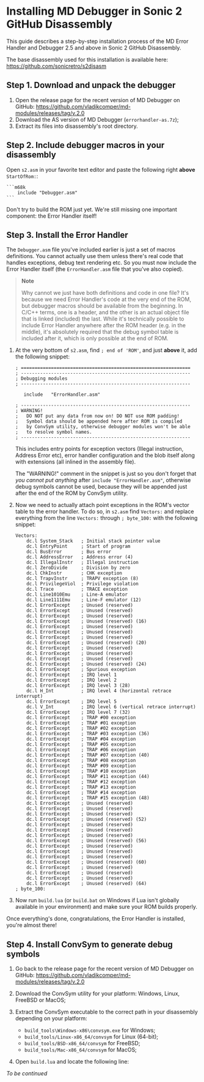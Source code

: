 
# Installing MD Debugger in Sonic 2 GitHub Disassembly

This guide describes a step-by-step installation process of the MD Error Handler and Debugger 2.5 and above in Sonic 2 GitHub Disassembly.

The base disassembly used for this installation is available here: https://github.com/sonicretro/s2disasm

## Step 1. Download and unpack the debugger

1. Open the release page for the recent version of MD Debugger on GitHub: https://github.com/vladikcomper/md-modules/releases/tag/v.2.0
2. Download the AS version of MD Debugger (`errorhandler-as.7z`);
3. Extract its files into disassembly's root directory.

## Step 2. Include debugger macros in your disassembly

Open `s2.asm` in your favorite text editor and paste the following right **above** `StartOfRom:`:

	```m68k
		include	"Debugger.asm"
	```

Don't try to build the ROM just yet. We're still missing one important component: the Error Handler itself!

## Step 3. Install the Error Handler 

The `Debugger.asm` file you've included earlier is just a set of macros definitions. You cannot actually use them unless there's real code that handles exceptions, debug text rendering etc. So you must now include the Error Handler itself (the `ErrorHandler.asm` file that you've also copied).

> **Note**
>
> Why cannot we just have both definitions and code in one file? It's because we need Error Handler's code at the very end of the ROM, but debugger macros should be available from the beginning. In C/C++ terms, one is a header, and the other is an actual object file that is linked (included) the last. While it's technically possible to include Error Handler anywhere after the ROM header (e.g. in the middle), it's absolutely required that the debug symbol table is included after it, which is only possible at the end of ROM.

1. At the very bottom of `s2.asm`, find `; end of 'ROM'`, and just **above** it, add the following snippet:

	```m68k
	; ==============================================================
	; --------------------------------------------------------------
	; Debugging modules
	; --------------------------------------------------------------

	   include   "ErrorHandler.asm"

	; --------------------------------------------------------------
	; WARNING!
	;	DO NOT put any data from now on! DO NOT use ROM padding!
	;	Symbol data should be appended here after ROM is compiled
	;	by ConvSym utility, otherwise debugger modules won't be able
	;	to resolve symbol names.
	; --------------------------------------------------------------
	```

	This includes entry points for exception vectors (Illegal instruction, Address Error etc), error handler configuration and the blob itself along with extensions (all inlined in the assembly file).

	The "WARNING!" comment in the snippet is just so you don't forget that _you cannot put anything_ after `include "ErrorHandler.asm"`, otherwise debug symbols cannot be used, because they will be appended just after the end of the ROM by ConvSym utility.

2. Now we need to actually attach point exceptions in the ROM's vector table to the error handler. To do so, in `s2.asm` find `Vectors:` and replace everything from the line `Vectors:` through `; byte_100:` with the following snippet:

	```m68k
	Vectors:
		dc.l System_Stack	; Initial stack pointer value
		dc.l EntryPoint		; Start of program
		dc.l BusError		; Bus error
		dc.l AddressError	; Address error (4)
		dc.l IllegalInstr	; Illegal instruction
		dc.l ZeroDivide		; Division by zero
		dc.l ChkInstr		; CHK exception
		dc.l TrapvInstr		; TRAPV exception (8)
		dc.l PrivilegeViol	; Privilege violation
		dc.l Trace			; TRACE exception
		dc.l Line1010Emu	; Line-A emulator
		dc.l Line1111Emu	; Line-F emulator (12)
		dc.l ErrorExcept	; Unused (reserved)
		dc.l ErrorExcept	; Unused (reserved)
		dc.l ErrorExcept	; Unused (reserved)
		dc.l ErrorExcept	; Unused (reserved) (16)
		dc.l ErrorExcept	; Unused (reserved)
		dc.l ErrorExcept	; Unused (reserved)
		dc.l ErrorExcept	; Unused (reserved)
		dc.l ErrorExcept	; Unused (reserved) (20)
		dc.l ErrorExcept	; Unused (reserved)
		dc.l ErrorExcept	; Unused (reserved)
		dc.l ErrorExcept	; Unused (reserved)
		dc.l ErrorExcept	; Unused (reserved) (24)
		dc.l ErrorExcept	; Spurious exception
		dc.l ErrorExcept	; IRQ level 1
		dc.l ErrorExcept	; IRQ level 2
		dc.l ErrorExcept	; IRQ level 3 (28)
		dc.l H_Int			; IRQ level 4 (horizontal retrace interrupt)
		dc.l ErrorExcept	; IRQ level 5
		dc.l V_Int			; IRQ level 6 (vertical retrace interrupt)
		dc.l ErrorExcept	; IRQ level 7 (32)
		dc.l ErrorExcept	; TRAP #00 exception
		dc.l ErrorExcept	; TRAP #01 exception
		dc.l ErrorExcept	; TRAP #02 exception
		dc.l ErrorExcept	; TRAP #03 exception (36)
		dc.l ErrorExcept	; TRAP #04 exception
		dc.l ErrorExcept	; TRAP #05 exception
		dc.l ErrorExcept	; TRAP #06 exception
		dc.l ErrorExcept	; TRAP #07 exception (40)
		dc.l ErrorExcept	; TRAP #08 exception
		dc.l ErrorExcept	; TRAP #09 exception
		dc.l ErrorExcept	; TRAP #10 exception
		dc.l ErrorExcept	; TRAP #11 exception (44)
		dc.l ErrorExcept	; TRAP #12 exception
		dc.l ErrorExcept	; TRAP #13 exception
		dc.l ErrorExcept	; TRAP #14 exception
		dc.l ErrorExcept	; TRAP #15 exception (48)
		dc.l ErrorExcept	; Unused (reserved)
		dc.l ErrorExcept	; Unused (reserved)
		dc.l ErrorExcept	; Unused (reserved)
		dc.l ErrorExcept	; Unused (reserved) (52)
		dc.l ErrorExcept	; Unused (reserved)
		dc.l ErrorExcept	; Unused (reserved)
		dc.l ErrorExcept	; Unused (reserved)
		dc.l ErrorExcept	; Unused (reserved) (56)
		dc.l ErrorExcept	; Unused (reserved)
		dc.l ErrorExcept	; Unused (reserved)
		dc.l ErrorExcept	; Unused (reserved)
		dc.l ErrorExcept	; Unused (reserved) (60)
		dc.l ErrorExcept	; Unused (reserved)
		dc.l ErrorExcept	; Unused (reserved)
		dc.l ErrorExcept	; Unused (reserved)
		dc.l ErrorExcept	; Unused (reserved) (64)
	; byte_100:
	```

3. Now run `build.lua` (or `build.bat` on Windows if Lua isn't globally available in your environment) and make sure your ROM builds properly.

Once everything's done, congratulations, the Error Handler is installed, you're almost there!

## Step 4. Install ConvSym to generate debug symbols

1. Go back to the release page for the recent version of MD Debugger on GitHub: https://github.com/vladikcomper/md-modules/releases/tag/v.2.0

2. Download the ConvSym utility for your platform: Windows, Linux, FreeBSD or MacOS;

3. Extract the ConvSym executable to the correct path in your disassembly depending on your platform:

	- `build_tools\Windows-x86\convsym.exe` for Windows;
	- `build_tools/Linux-x86_64/convsym` for Linux (64-bit);
	- `build_tools/BSD-x86_64/convsym` for FreeBSD;
	- `build_tools/Mac-x86_64/convsym` for MacOS;

4. Open `build.lua` and locate the following line:

_To be continued_
